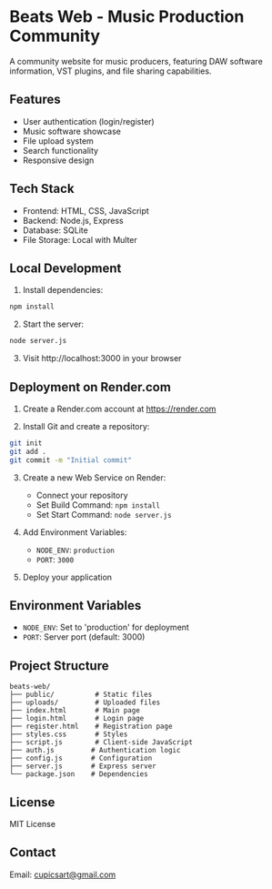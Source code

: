 # Beats Web - Music Production Community

A community website for music producers, featuring DAW software information, VST plugins, and file sharing capabilities.

## Features

- User authentication (login/register)
- Music software showcase
- File upload system
- Search functionality
- Responsive design

## Tech Stack

- Frontend: HTML, CSS, JavaScript
- Backend: Node.js, Express
- Database: SQLite
- File Storage: Local with Multer

## Local Development

1. Install dependencies:
```bash
npm install
```

2. Start the server:
```bash
node server.js
```

3. Visit http://localhost:3000 in your browser

## Deployment on Render.com

1. Create a Render.com account at https://render.com

2. Install Git and create a repository:
```bash
git init
git add .
git commit -m "Initial commit"
```

3. Create a new Web Service on Render:
   - Connect your repository
   - Set Build Command: `npm install`
   - Set Start Command: `node server.js`

4. Add Environment Variables:
   - `NODE_ENV`: `production`
   - `PORT`: `3000`

5. Deploy your application

## Environment Variables

- `NODE_ENV`: Set to 'production' for deployment
- `PORT`: Server port (default: 3000)

## Project Structure

```
beats-web/
├── public/          # Static files
├── uploads/         # Uploaded files
├── index.html       # Main page
├── login.html       # Login page
├── register.html    # Registration page
├── styles.css       # Styles
├── script.js        # Client-side JavaScript
├── auth.js         # Authentication logic
├── config.js       # Configuration
├── server.js       # Express server
└── package.json    # Dependencies
```

## License

MIT License

## Contact

Email: cupicsart@gmail.com
